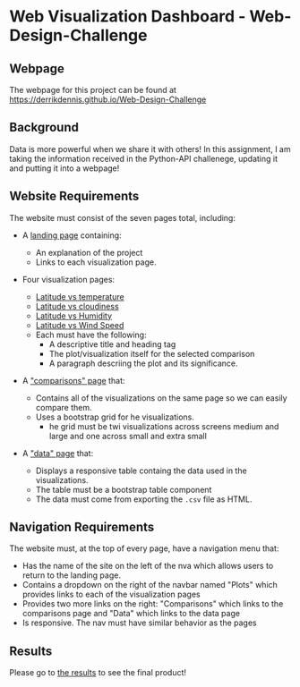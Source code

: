 # Web Visualization Dashboard - Web-Design-Challenge


## Webpage

The webpage for this project can be found at <https://derrikdennis.github.io/Web-Design-Challenge>

## Background

Data is more powerful when we share it with others!  In this assignment, I am taking the information received in the Python-API challenege, updating it and putting it into a webpage!


## Website Requirements

The website must consist of the seven pages total, including:

* A [landing page](https://derrikdennis.github.io/Web-Design-Challenge) containing:
  * An explanation of the project
  * Links to each visualization page.

* Four visualization pages:
  * [Latitude vs temperature](#latitude-vs-temp)
  * [Latitude vs cloudiness](#latitiude-vs-cloud)
  * [Latitude vs Humidity](#latitude-vs-humid)
  * [Latitude vs Wind Speed](#latitude-vs-wind)
  * Each must have the following:
    * A descriptive title and heading tag
    * The plot/visualization itself for the selected comparison
    * A paragraph descriing the plot and its significance.

* A ["comparisons" page](#comparisons-page) that:
  * Contains all of the visualizations on the same page so we can easily compare them.
  * Uses a bootstrap grid for he visualizations.
    * he grid must be twi visualizations across screens medium and large and one across small and extra small


* A ["data" page](#data-page) that:
  * Displays a responsive table containg the data used in the visualizations.
  * The table must be a bootstrap table component
  * The data must come from exporting the `.csv` file as HTML.

## Navigation Requirements

The website must, at the top of every page, have a navigation menu that:

* Has the name of the site on the left of the nva which allows users to return to the landing page.
* Contains a dropdown on the right of the navbar named "Plots" which provides links to each of the visualization pages
* Provides two more links on the right: "Comparisons" which links to the comparisons page and "Data" which links to the data page
* Is responsive.  The nav must have similar behavior as the pages




## Results

Please go to [the results](https://derrikdennis.github.io/Web-Design-Challenge) to see the final product!
